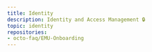 ```yaml
---
title: Identity
description: Identity and Access Management 🔒
topic: identity
repositories:
- octo-faq/EMU-Onboarding
---
```


<!-- # Identity
 Identity and Access Management 🔒 -->
